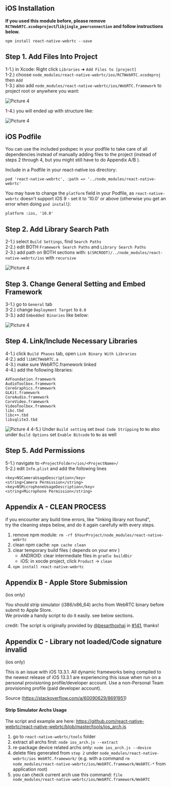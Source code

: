 ## iOS Installation

**If you used this module before, please remove `RCTWebRTC.xcodeproject`/`libjingle_peerconnection` and follow   instructions below.**

`npm install react-native-webrtc --save`  

## Step 1. Add Files Into Project

1-1.) in Xcode: Right click `Libraries` ➜ `Add Files to [project]`  
1-2.) choose `node_modules/react-native-webrtc/ios/RCTWebRTC.xcodeproj` then `Add`  
1-3.) also add `node_modules/react-native-webrtc/ios/WebRTC.framework` to project root or anywhere you want:  

![Picture 4](https://github.com/react-native-webrtc/react-native-webrtc/blob/master/Documentation/doc_install_xcode_add_xcodeproject.png)

1-4.) you will ended up with structure like:  

![Picture 4](https://github.com/react-native-webrtc/react-native-webrtc/blob/master/Documentation/doc_install_xcode_file_structure.png)

## iOS Podfile

You can use the included podspec in your podfile to take care of all dependencies instead of manually adding files to the project (instead of steps 2 through 4, but you might still have to do Appendix A/B ).

Include in a Podfile in your react-native ios directory:

```
pod 'react-native-webrtc', :path => '../node_modules/react-native-webrtc'
```

You may have to change the `platform` field in your Podfile, as `react-native-webrtc` doesn't support iOS 9 - set it to '10.0' or above (otherwise you get an error when doing `pod install`):

```
platform :ios, '10.0'
```

## Step 2. Add Library Search Path

2-1.) select `Build Settings`, find `Search Paths`  
2-2.) edit BOTH `Framework Search Paths` and `Library Search Paths`  
2-3.) add path on BOTH sections with: `$(SRCROOT)/../node_modules/react-native-webrtc/ios` with `recursive`  

![Picture 4](https://github.com/react-native-webrtc/react-native-webrtc/blob/master/Documentation/doc_install_xcode_search_path.png)

## Step 3. Change General Setting and Embed Framework

3-1.) go to `General` tab  
3-2.) change `Deployment Target` to `8.0`  
3-3.) add `Embedded Binaries` like below:  

![Picture 4](https://github.com/react-native-webrtc/react-native-webrtc/blob/master/Documentation/doc_install_xcode_embed_framework.png)


## Step 4. Link/Include Necessary Libraries


4-1.) click `Build Phases` tab, open `Link Binary With Libraries`  
4-2.) add `libRCTWebRTC.a`  
4-3.) make sure WebRTC.framework linked  
4-4.) add the following libraries:  

```
AVFoundation.framework
AudioToolbox.framework
CoreGraphics.framework
GLKit.framework
CoreAudio.framework
CoreVideo.framework
VideoToolbox.framework
libc.tbd
libc++.tbd
libsqlite3.tbd
```
![Picture 4](https://github.com/react-native-webrtc/react-native-webrtc/blob/master/Documentation/doc_install_xcode_link_libraries.png)
4-5.) Under `Build setting` set `Dead Code Stripping` to `No` also under `Build Options` set `Enable Bitcode` to `No` as well  



## Step 5. Add Permissions

5-1.) navigate to `<ProjectFolder>/ios/<ProjectName>/`  
5-2.) edit `Info.plist` and add the following lines

```
<key>NSCameraUsageDescription</key>
<string>Camera Permission</string>
<key>NSMicrophoneUsageDescription</key>
<string>Microphone Permission</string>
```

## Appendix A - CLEAN PROCESS

if you encounter any build time errors, like "linking library not found",  
try the cleaning steps below, and do it again carefully with every steps.

1. remove npm module: `rm -rf $YourProject/node_modules/react-native-webrtc`  
2. clean npm cache: `npm cache clean`  
3. clear temporary build files ( depends on your env )    
    * ANDROID: clear intermediate files in `gradle buildDir`    
    * iOS: in xocde project, click `Product` -> `clean`    
4. `npm install react-native-webrtc`  
  
## Appendix B - Apple Store Submission

(ios only)

You should strip simulator (i386/x86_64) archs from WebRTC binary before submit to Apple Store.  
We provide a handy script to do it easily. see below sections.

credit: The script is originally provided by [@besarthoxhaj](https://github.com/besarthoxhaj) in [#141](https://github.com/react-native-webrtc/react-native-webrtc/issues/141), thanks!

## Appendix C - Library not loaded/Code signature invalid

(ios only)

This is an issue with iOS 13.3.1. All dynamic frameworks being compiled to the newest release of iOS 13.3.1 are experiencing this issue when run on a personal provisioning profile/developer account. Use a non-Personal Team provisioning profile (paid developer account).

Source (https://stackoverflow.com/a/60090629/8691951)
 

#### Strip Simulator Archs Usage

The script and example are here: https://github.com/react-native-webrtc/react-native-webrtc/blob/master/tools/ios_arch.js

1. go to `react-native-webrtc/tools` folder
2. extract all archs first: `node ios_arch.js --extract`
3. re-package device related archs only: `node ios_arch.js --device`
4. delete files generated from `step 2` under `node_modules/react-native-webrtc/ios WebRTC.framework/` (e.g. with a command `rm node_modules/react-native-webrtc/ios/WebRTC.framework/WebRTC-*` from application root)
5. you can check current arch use this command: `file node_modules/react-native-webrtc/ios/WebRTC.framework/WebRTC`
